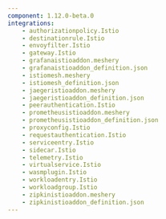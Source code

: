 ```yaml
---
component: 1.12.0-beta.0
integrations:
    - authorizationpolicy.Istio
    - destinationrule.Istio
    - envoyfilter.Istio
    - gateway.Istio
    - grafanaistioaddon.meshery
    - grafanaistioaddon_definition.json
    - istiomesh.meshery
    - istiomesh_definition.json
    - jaegeristioaddon.meshery
    - jaegeristioaddon_definition.json
    - peerauthentication.Istio
    - prometheusistioaddon.meshery
    - prometheusistioaddon_definition.json
    - proxyconfig.Istio
    - requestauthentication.Istio
    - serviceentry.Istio
    - sidecar.Istio
    - telemetry.Istio
    - virtualservice.Istio
    - wasmplugin.Istio
    - workloadentry.Istio
    - workloadgroup.Istio
    - zipkinistioaddon.meshery
    - zipkinistioaddon_definition.json
---
```

